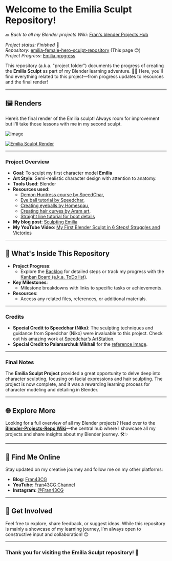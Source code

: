 # Welcome to the Emilia Sculpt Repository!

🔙 _Back to all my Blender projects Wiki_: [Fran's blender Projects Hub](https://github.com/ux-fran/blender-projects-main-hub-repo/wiki)

_Project status: Finished_ 🎉\
_Repository_: [emilia-female-hero-sculpt-repository](https://github.com/ux-fran/emilia-female-hero-sculpt-repository) (This page 😊)\
_Project Progress_: [Emilia progress](https://github.com/users/ux-fran/projects/65)

This repository (a.k.a. "project folder") documents the progress of creating the **Emilia Sculpt** as part of my Blender learning adventure. 🎨✨ Here, you'll find everything related to this project—from progress updates to resources and the final render!

---

## 🖼️ Renders

Here’s the final render of the Emilia sculpt! Always room for improvement but I'll take those lessons with me in my second sculpt.

![image](https://github.com/user-attachments/assets/98e0476a-aec1-46c2-a444-37f25cb1c27a)


[![Emilia Sculpt Render](https://github.com/user-attachments/assets/7e3cdb89-72ba-4e35-96ca-e6dc4728a08c)](https://www.youtube.com/watch?v=SagD_fb1oiY)

---

### Project Overview
- **Goal**: To sculpt my first character model **Emilia**
- **Art Style**: Semi-realistic character design with attention to anatomy.
- **Tools Used**: Blender
- **Resources used**:
  - [Demon Huntress course by SpeedChar](https://www.youtube.com/watch?v=irWAjPQyYzg),
  - [Eye ball tutorial by Speedchar](https://www.youtube.com/watch?v=EydgMh8etEg&t=965s),
  - [Creating eyeballs by Homespau](https://youtube.com/shorts/E2dcs3sxOZQ?si=Fb8mvxKMAFF5PeaN),
  - [Creating hair curves by Aram art](https://youtu.be/wu_TkcQZqJg?si=vKszywq3TOL178KB),
  - [Straight line tutorial for boot details](https://www.youtube.com/watch?v=pZke4PlSWvc)
- **My blog post**: [Sculpting Emilia](https://www.fran43cg.com/blog/2024/02/21/sculpting-emilia/)
- **My YouTube Video**: [My First Blender Sculpt in 6 Steps! Struggles and Victories](https://www.youtube.com/watch?v=RRQ6s4M4ipc)

---

## 📌 What's Inside This Repository

- **Project Progress**:
  - Explore the [Backlog](https://github.com/users/ux-fran/projects/65) for detailed steps or track my progress with the [Kanban Board (a.k.a. ToDo list)](https://github.com/users/ux-fran/projects/65/views/2).
- **Key Milestones**:
  - Milestone breakdowns with links to specific tasks or achievements.
- **Resources**:
  - Access any related files, references, or additional materials.

---

### Credits
- **Special Credit to Speedchar (Niko)**: The sculpting techniques and guidance from Speedchar (Niko) were invaluable to this project. Check out his amazing work at [Speedchar’s ArtStation](https://www.artstation.com/speedchar).
- **Special Credit to Palamarchuk Mikhail** for the [reference image](https://www.artstation.com/artwork/OoYZXg).

---

### Final Notes
The **Emilia Sculpt Project** provided a great opportunity to delve deep into character sculpting, focusing on facial expressions and hair sculpting. The project is now complete, and it was a rewarding learning process for character modeling and detailing in Blender.

---

## 🌐 Explore More

Looking for a full overview of all my Blender projects? Head over to the **[Blender-Projects-Repo Wiki](https://github.com/ux-fran/blender-projects-main-hub-repository/wiki)**—the central hub where I showcase all my projects and share insights about my Blender journey. 🛠️✨

---

## 🔗 Find Me Online

Stay updated on my creative journey and follow me on my other platforms:

- **Blog**: [Fran43CG](https://www.fran43cg.com)  
- **YouTube**: [Fran43CG Channel](https://www.youtube.com/@Fran43CG)  
- **Instagram**: [@Fran43CG](https://www.instagram.com/fran43cg/)  

---

## 🤝 Get Involved

Feel free to explore, share feedback, or suggest ideas. While this repository is mainly a showcase of my learning journey, I'm always open to constructive input and collaboration! 😊

---

### Thank you for visiting the Emilia Sculpt repository! 🎉
